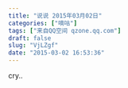 ```yaml
---
title: "说说 2015年03月02日"
categories: ["嘀咕"]
tags: ["来自QQ空间 qzone.qq.com"]
draft: false
slug: "VjLZgf"
date: "2015-03-02 16:53:36"
---
```


cry..
